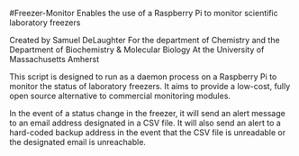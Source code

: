 #Freezer-Monitor
Enables the use of a Raspberry Pi to monitor scientific laboratory freezers

Created by Samuel DeLaughter
For the department of Chemistry and the Department of Biochemistry & Molecular Biology
At the University of Massachusetts Amherst


This script is designed to run as a daemon process on a Raspberry Pi to monitor the status of laboratory freezers.
It aims to provide a low-cost, fully open source alternative to commercial monitoring modules.

In the event of a status change in the freezer, it will send an alert message to an email address designated in a CSV file.
It will also send an alert to a hard-coded backup address in the event that the CSV file is unreadable or the designated email is unreachable.
